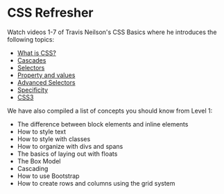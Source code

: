 # CSS Refresher

Watch videos 1-7 of Travis Neilson's CSS Basics where he introduces the following topics:

* [What is CSS? ](https://www.youtube.com/watch?v=s7ONvIgOWdM?rel=0)
* [Cascades](ttps://www.youtube.com/watch?v=tZhmjgLQgXU?rel=0)
* [Selectors](https://www.youtube.com/watch?v=emMO3iCpvrc?rel=0)
* [Property and values](https://www.youtube.com/watch?v=4LtwZQ5jxic?rel=0)
* [Advanced Selectors](https://www.youtube.com/watch?v=oh2JLo2yxCM?rel=0)
* [Specificity](https://www.youtube.com/watch?v=fy07HYm-geM?rel=0)
* [CSS3](https://www.youtube.com/watch?v=Qkx3avfK28k?rel=0)

We have also compiled a list of concepts you should know from Level 1:

* The difference between block elements and inline elements
* How to style text
* How to style with classes
* How to organize with divs and spans
* The basics of laying out with floats
* The Box Model
* Cascading
* How to use Bootstrap
* How to create rows and columns using the grid system

